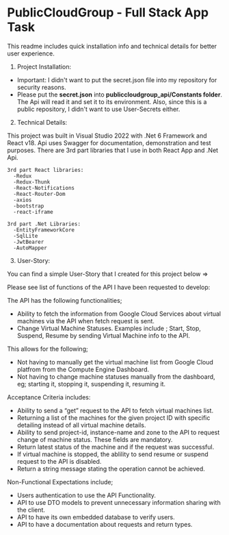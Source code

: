 # PublicCloudGroup - Full Stack App Task

This readme includes quick installation info and technical details for better user experience.

1) Project Installation:

  - Important: I didn't want to put the secret.json file into my repository for security reasons. 
  - Please put the **secret.json** into **publiccloudgroup_api/Constants folder**.  The Api will read it and set it to its environment. Also, since this is a public repository, I didn't want to use User-Secrets either.

2) Technical Details:

  This project was built in Visual Studio 2022 with .Net 6 Framework and React v18.
  Api uses Swagger for documentation, demonstration and test purposes.
  There are 3rd part libraries that I use in both React App and .Net Api.
    
    3rd part React libraries:  
      -Redux 
      -Redux-Thunk 
      -React-Notifications 
      -React-Router-Dom 
      -axios 
      -bootstrap
      -react-iframe
      
    3rd part .Net Libraries:
      -EntityFrameworkCore
      -SqlLite
      -JwtBearer
      -AutoMapper
      
 3) User-Story:
 
 You can find a simple User-Story that I created for this project below =>
 

Please see list of functions of the API I have been requested to develop: 

The API has the following functionalities;
  - Ability to fetch the information from Google Cloud Services about virtual machines via the API when fetch request is sent. 
  - Change Virtual Machine Statuses. Examples include ; Start, Stop, Suspend, Resume by sending Virtual Machine info to the API.

This allows for the following; 
  - Not having to manually get the virtual machine list from Google Cloud platfrom from the Compute Engine Dashboard. 
  - Not having to change machine statuses manually from the dashboard, eg; starting it, stopping it, suspending it, resuming it. 

Acceptance Criteria includes:
  - Ability to send a “get” request to the API to fetch virtual machines list.
  - Returning a list of the machines for the given project ID with specific detailing instead of all virtual machine details. 
  - Ability to send project-id, instance-name and zone to the API to request change of machine status. These fields are mandatory.
  - Return latest status of the machine and if the request was successful. 
  - If virtual machine is stopped, the ablility to send resume or suspend request to the API is disabled. 
  - Return a string message stating the operation cannot be achieved.

 Non-Functional Expectations include; 
  - Users authentication to use the API Functionality.
  - API to use DTO models to prevent unnecessary information sharing with the client.
  - API to have its own embedded database to verify users. 
  - API to have a documentation about requests and return types.
     
  
  



